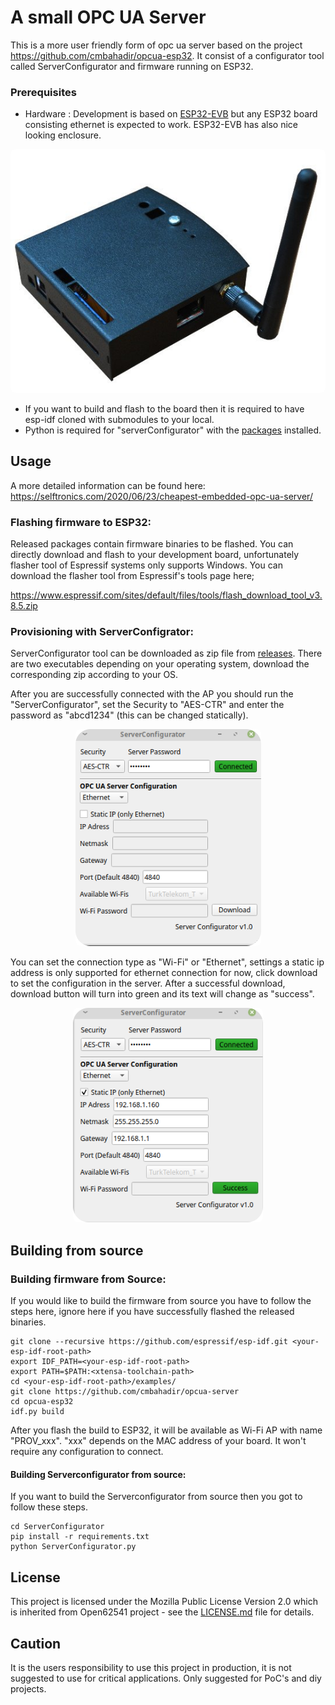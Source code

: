 # A small OPC UA Server

This is a more user friendly form of opc ua server based on the project https://github.com/cmbahadir/opcua-esp32. It consist of a configurator tool called ServerConfigurator and firmware running on ESP32.

### Prerequisites

- Hardware : Development is based on [ESP32-EVB](https://www.olimex.com/Products/IoT/ESP32/ESP32-EVB/open-source-hardware) but any ESP32 board consisting ethernet is expected to work. ESP32-EVB has also nice looking enclosure. 

<p align="center">
  <img src="doc/esp32_evb.png?raw=true" alt="ESP32-EVB" style="border-radius: 8px;"/>
</p>

- If you want to build and flash to the board then it is required to have esp-idf cloned with submodules to your local.
- Python is required for "serverConfigurator" with the [packages](/ServerConfigurator/requirements.txt) installed.

## Usage
A more detailed information can be found here: https://selftronics.com/2020/06/23/cheapest-embedded-opc-ua-server/

### Flashing firmware to ESP32:
Released packages contain firmware binaries to be flashed. You can directly download and flash to your development board, unfortunately flasher tool of Espressif systems only supports Windows. You can download the flasher tool from Espressif's tools page here;

https://www.espressif.com/sites/default/files/tools/flash_download_tool_v3.8.5.zip

### Provisioning with ServerConfigrator:

ServerConfigurator tool can be downloaded as zip file from [releases](https://github.com/cmbahadir/opcua-server/releases/tag/v0.1). There are two executables depending on your operating system, download the corresponding zip according to your OS.


After you are successfully connected with the AP you should run the "ServerConfigurator", set the Security to "AES-CTR" and enter the password as "abcd1234" (this can be changed statically).

<p align="center">
  <img src="doc/server_configurator.png?raw=true" alt="Server Configurator" style="border-radius: 8px;"/>
</p>

You can set the connection type as "Wi-Fi" or "Ethernet", settings a static ip address is only supported for ethernet connection for now, click download to set the configuration in the server. After a successful download, download button will turn into green and its text will change as "success".

<p align="center">
  <img src="doc/server_configurator_connected.png?raw=true" alt="Server Configurator Download" style="border-radius: 8px;"/>
</p>

## Building from source

### Building firmware from Source:
If you would like to build the firmware from source you have to follow the steps here, ignore here if you have successfully flashed the released binaries.

    git clone --recursive https://github.com/espressif/esp-idf.git <your-esp-idf-root-path>
    export IDF_PATH=<your-esp-idf-root-path>
    export PATH=$PATH:<xtensa-toolchain-path>
    cd <your-esp-idf-root-path>/examples/
    git clone https://github.com/cmbahadir/opcua-server
    cd opcua-esp32
    idf.py build
  
After you flash the build to ESP32, it will be available as Wi-Fi AP with name "PROV_xxx". "xxx" depends on the MAC address of your board. It won't require any configuration to connect.


#### Building Serverconfigurator from source:
If you want to build the Serverconfigurator from source then you got to follow these steps.

    cd ServerConfigurator
    pip install -r requirements.txt
    python ServerConfigurator.py

## License

This project is licensed under the Mozilla Public License Version 2.0 which is inherited from Open62541 project - see the [LICENSE.md](LICENSE.md) file for details.

## Caution

It is the users responsibility to use this project in production, it is not suggested to use for critical applications. Only suggested for PoC's and diy projects.
